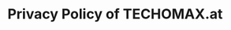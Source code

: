 ---
layout: with-header
title: Privacy Policy of TECHOMAX.at
description: In short, we do not use your data for purposes other than working with you!
lang: en
ref: privacy
---